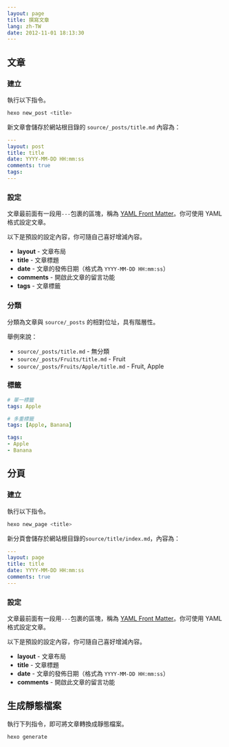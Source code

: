 ```yaml
---
layout: page
title: 撰寫文章
lang: zh-TW
date: 2012-11-01 18:13:30
---
```


## 文章

### 建立

執行以下指令。

``` bash
hexo new_post <title>
```

新文章會儲存於網站根目錄的 `source/_posts/title.md` 內容為：

``` yaml
---
layout: post
title: title
date: YYYY-MM-DD HH:mm:ss
comments: true
tags:
---
```

### 設定

文章最前面有一段用`---`包裹的區塊，稱為 [YAML Front Matter]。你可使用 YAML 格式設定文章。

以下是預設的設定內容，你可隨自己喜好增減內容。

- **layout** - 文章布局
- **title** - 文章標題
- **date** - 文章的發佈日期（格式為 `YYYY-MM-DD HH:mm:ss`）
- **comments** - 開啟此文章的留言功能
- **tags** - 文章標籤

### 分類

分類為文章與 `source/_posts` 的相對位址，具有階層性。

舉例來說：

- `source/_posts/title.md` - 無分類
- `source/_posts/Fruits/title.md` - Fruit
- `source/_posts/Fruits/Apple/title.md` - Fruit, Apple

### 標籤

``` yaml
# 單一標籤
tags: Apple

# 多重標籤
tags: [Apple, Banana]

tags:
- Apple
- Banana
```

## 分頁

### 建立

執行以下指令。

``` bash
hexo new_page <title>
```

新分頁會儲存於網站根目錄的`source/title/index.md`，內容為：

``` yaml
---
layout: page
title: title
date: YYYY-MM-DD HH:mm:ss
comments: true
---
```

### 設定

文章最前面有一段用`---`包裹的區塊，稱為 [YAML Front Matter]。你可使用 YAML 格式設定文章。

以下是預設的設定內容，你可隨自己喜好增減內容。

- **layout** - 文章布局
- **title** - 文章標題
- **date** - 文章的發佈日期（格式為 `YYYY-MM-DD HH:mm:ss`）
- **comments** - 開啟此文章的留言功能

## 生成靜態檔案

執行下列指令，即可將文章轉換成靜態檔案。

``` bash
hexo generate
```

[YAML Front Matter]: https://github.com/mojombo/jekyll/wiki/YAML-Front-Matter